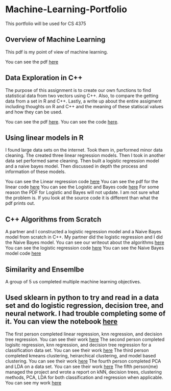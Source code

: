 # Machine-Learning-Portfolio
This portfolio will be used for CS 4375

## Overview of Machine Learning
This pdf is my point of view of machine learning. 

You can see the pdf [here](Overview_of_ML.pdf)

## Data Exploration in C++
The purpose of this assignment is to create our own functions to find statistical data from two vectors using C++.
Also, to compare the getting data from a set in R and C++. Lastly, a write up about the entire assigment including thoughts on R and C++ and the meaning
of these statiscal values and how they can be used.

You can see the pdf [here](Data_Exploration_Output_and_Write_Up.pdf).
You can see the code [here](Data_Exploration.cpp).

## Using linear models in R
I found large data sets on the internet. Took them in, performed minor data cleaning. The created three linear regression models. Then I took in another data set
performed same cleaning. Then built a logistic regression model and a naive bayes model. Then discussed in depth the process and information of these models.

You can see the Linear regression code [here](Regression.Rmd)
You can see the pdf for the linear code [here](Regression.nb.html)
You can see the Logistic and Bayes code [here](Classification.Rmd)
For some reason the PDF for Logistic and Bayes will not update. I am not sure what the problem is. If you look at the source
code it is different than what the pdf prints out.

## C++ Algorithms from Scratch
A partner and I constructed a logistic regression model and a Naive Bayes model from scratch in C++. My partner did the logistic regression and I did the Naive Bayes model.
You can see our writeout about the algorithms [here](ML_Algorithms_from_Scratch.pdf)
You can see the logistic regression code [here](Logistic_Regression.cpp)
You can see the Naive Bayes model code [here](NaibeBayesFromScratch.cpp)

## Similarity and Ensemlbe
A group of 5 us completed multiple machine learning objectives.

## Used sklearn in python to try and read in a data set and do logistic regression, decision tree, and neural network. I had trouble completing some of it. You can view the notebook [here](notebook.pdf)
The first person completed linear regression, knn regression, and decision tree regression. You can see their work [here](Similarity.pdf)
The second person completed logisitc regression, knn regression, and decision tree regression for a classification data set. You can see their work [here](AVinluan_Program4Part2.pdf)
The third person completed kmeans clustering, heirarchical clustering, and model based clustering. You can see their work [here](Clustering.pdf)
The fourth person completed PCA and LDA on a data set. You can see their work [here](Dimensionality_Reduction.pdf)
The fifth person(me) managed the project and wrote a report on kNN, decision trees, clustering methods, PCA, LDA for both classification and regression when applicable. You can see my work [here](ML_Narrative_Document.pdf)
